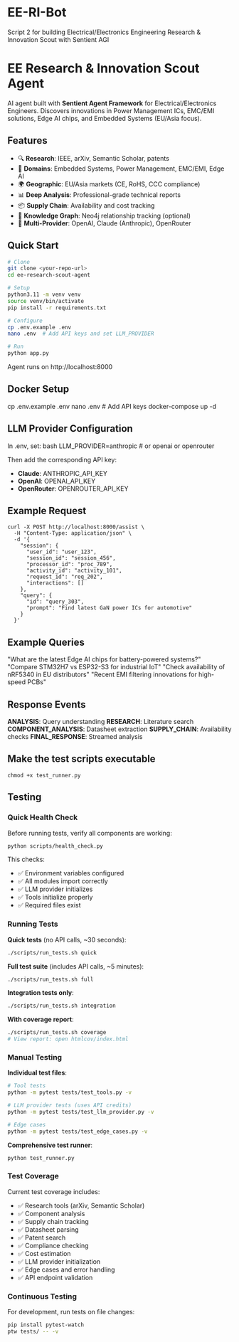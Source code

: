 # EE-RI-Bot
Script 2 for building Electrical/Electronics Engineering Research & Innovation Scout with Sentient AGI

# EE Research & Innovation Scout Agent

AI agent built with **Sentient Agent Framework** for Electrical/Electronics Engineers. Discovers innovations in Power Management ICs, EMC/EMI solutions, Edge AI chips, and Embedded Systems (EU/Asia focus).

## Features

- 🔍 **Research**: IEEE, arXiv, Semantic Scholar, patents
- 🎯 **Domains**: Embedded Systems, Power Management, EMC/EMI, Edge AI
- 🌍 **Geographic**: EU/Asia markets (CE, RoHS, CCC compliance)
- 📊 **Deep Analysis**: Professional-grade technical reports
- 📦 **Supply Chain**: Availability and cost tracking
- 🧠 **Knowledge Graph**: Neo4j relationship tracking (optional)
- 🤖 **Multi-Provider**: OpenAI, Claude (Anthropic), OpenRouter

## Quick Start

```bash
# Clone
git clone <your-repo-url>
cd ee-research-scout-agent

# Setup
python3.11 -m venv venv
source venv/bin/activate
pip install -r requirements.txt

# Configure
cp .env.example .env
nano .env  # Add API keys and set LLM_PROVIDER

# Run
python app.py
```

Agent runs on http://localhost:8000

## Docker Setup

cp .env.example .env
nano .env  # Add API keys
docker-compose up -d

## LLM Provider Configuration

In .env, set:
bash
LLM_PROVIDER=anthropic  # or openai or openrouter

Then add the corresponding API key:
- **Claude**: ANTHROPIC_API_KEY
- **OpenAI**: OPENAI_API_KEY
- **OpenRouter**: OPENROUTER_API_KEY

## Example Request

```
curl -X POST http://localhost:8000/assist \
  -H "Content-Type: application/json" \
  -d '{
    "session": {
      "user_id": "user_123",
      "session_id": "session_456",
      "processor_id": "proc_789",
      "activity_id": "activity_101",
      "request_id": "req_202",
      "interactions": []
    },
    "query": {
      "id": "query_303",
      "prompt": "Find latest GaN power ICs for automotive"
    }
  }'
```

## Example Queries

"What are the latest Edge AI chips for battery-powered systems?"
"Compare STM32H7 vs ESP32-S3 for industrial IoT"
"Check availability of nRF5340 in EU distributors"
"Recent EMI filtering innovations for high-speed PCBs"

## Response Events

**ANALYSIS**: Query understanding
**RESEARCH**: Literature search
**COMPONENT_ANALYSIS**: Datasheet extraction
**SUPPLY_CHAIN**: Availability checks
**FINAL_RESPONSE**: Streamed analysis

## Make the test scripts executable
```
chmod +x test_runner.py
``` 

## Testing

### Quick Health Check

Before running tests, verify all components are working:
```bash
python scripts/health_check.py
```

This checks:
- ✅ Environment variables configured
- ✅ All modules import correctly
- ✅ LLM provider initializes
- ✅ Tools initialize properly
- ✅ Required files exist

### Running Tests

**Quick tests** (no API calls, ~30 seconds):
```bash
./scripts/run_tests.sh quick
```

**Full test suite** (includes API calls, ~5 minutes):
```bash
./scripts/run_tests.sh full
```

**Integration tests only**:
```bash
./scripts/run_tests.sh integration
```

**With coverage report**:
```bash
./scripts/run_tests.sh coverage
# View report: open htmlcov/index.html
```

### Manual Testing

**Individual test files**:
```bash
# Tool tests
python -m pytest tests/test_tools.py -v

# LLM provider tests (uses API credits)
python -m pytest tests/test_llm_provider.py -v

# Edge cases
python -m pytest tests/test_edge_cases.py -v
```

**Comprehensive test runner**:
```bash
python test_runner.py
```

### Test Coverage

Current test coverage includes:
- ✅ Research tools (arXiv, Semantic Scholar)
- ✅ Component analysis
- ✅ Supply chain tracking
- ✅ Datasheet parsing
- ✅ Patent search
- ✅ Compliance checking
- ✅ Cost estimation
- ✅ LLM provider initialization
- ✅ Edge cases and error handling
- ✅ API endpoint validation

### Continuous Testing

For development, run tests on file changes:
```bash
pip install pytest-watch
ptw tests/ -- -v
```